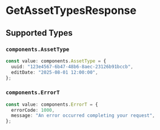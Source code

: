 # GetAssetTypesResponse


## Supported Types

### `components.AssetType`

```typescript
const value: components.AssetType = {
  uuid: "123e4567-6b47-48b6-8aec-23126b91bccb",
  editDate: "2025-08-01 12:00:00",
};
```

### `components.ErrorT`

```typescript
const value: components.ErrorT = {
  errorCode: 1000,
  message: "An error occurred completing your request",
};
```


